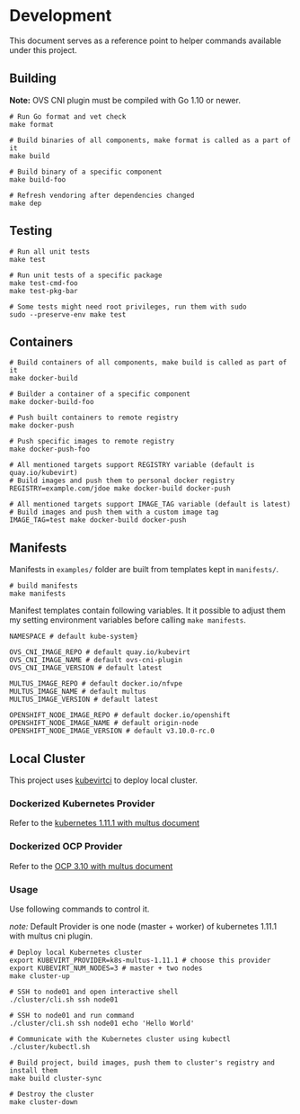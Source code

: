 # Development

This document serves as a reference point to helper commands available under
this project.

## Building

**Note:** OVS CNI plugin must be compiled with Go 1.10 or newer.

```shell
# Run Go format and vet check
make format

# Build binaries of all components, make format is called as a part of it
make build

# Build binary of a specific component
make build-foo

# Refresh vendoring after dependencies changed
make dep
```

## Testing

```shell
# Run all unit tests
make test

# Run unit tests of a specific package
make test-cmd-foo
make test-pkg-bar

# Some tests might need root privileges, run them with sudo
sudo --preserve-env make test
```

## Containers

```shell
# Build containers of all components, make build is called as part of it
make docker-build

# Builder a container of a specific component
make docker-build-foo

# Push built containers to remote registry
make docker-push

# Push specific images to remote registry
make docker-push-foo

# All mentioned targets support REGISTRY variable (default is quay.io/kubevirt)
# Build images and push them to personal docker registry
REGISTRY=example.com/jdoe make docker-build docker-push

# All mentioned targets support IMAGE_TAG variable (default is latest)
# Build images and push them with a custom image tag
IMAGE_TAG=test make docker-build docker-push
```

## Manifests

Manifests in `examples/` folder are built from templates kept in `manifests/`.

```shell
# build manifests
make manifests
```

Manifest templates contain following variables. It it possible to adjust them
my setting environment variables before calling `make manifests`.

```
NAMESPACE # default kube-system}

OVS_CNI_IMAGE_REPO # default quay.io/kubevirt
OVS_CNI_IMAGE_NAME # default ovs-cni-plugin
OVS_CNI_IMAGE_VERSION # default latest

MULTUS_IMAGE_REPO # default docker.io/nfvpe
MULTUS_IMAGE_NAME # default multus
MULTUS_IMAGE_VERSION # default latest

OPENSHIFT_NODE_IMAGE_REPO # default docker.io/openshift
OPENSHIFT_NODE_IMAGE_NAME # default origin-node
OPENSHIFT_NODE_IMAGE_VERSION # default v3.10.0-rc.0
```

## Local Cluster

This project uses [kubevirtci](https://github.com/kubevirt/kubevirtci) to
deploy local cluster.

### Dockerized Kubernetes Provider

Refer to the [kubernetes 1.11.1 with multus document](../cluster/k8s-multus-1.11.1/README.md)

### Dockerized OCP Provider

Refer to the [OCP 3.10 with multus document](../cluster/os-3.10.0-multus/README.md)


### Usage

Use following commands to control it.

*note:* Default Provider is one node (master + worker) of kubernetes 1.11.1
with multus cni plugin.

```shell
# Deploy local Kubernetes cluster
export KUBEVIRT_PROVIDER=k8s-multus-1.11.1 # choose this provider
export KUBEVIRT_NUM_NODES=3 # master + two nodes
make cluster-up

# SSH to node01 and open interactive shell
./cluster/cli.sh ssh node01

# SSH to node01 and run command
./cluster/cli.sh ssh node01 echo 'Hello World'

# Communicate with the Kubernetes cluster using kubectl
./cluster/kubectl.sh

# Build project, build images, push them to cluster's registry and install them
make build cluster-sync

# Destroy the cluster
make cluster-down
```
